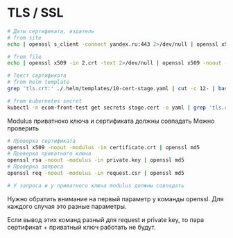 # TLS / SSL

```sh
# Даты сертификата, издатель
# from site
echo | openssl s_client -connect yandex.ru:443 2>/dev/null | openssl x509 -noout -dates -issuer

# from file
echo | openssl x509 -in 2.crt -text 2>/dev/null | openssl x509 -noout -dates -issuer

# Текст сертификата
# from helm template
grep 'tls.crt:' ./.helm/templates/10-cert-stage.yaml | cut -c 12- | base64 --decode | openssl x509 -in /dev/stdin -text

# from kubernetes secret
kubectl -n ecom-front-test get secrets stage.cert -o yaml | grep 'tls.crt' | cut -c 12- | base64 --decode | openssl x509 -in /dev/stdin -text
```

Modulus приватноко ключа и сертификата должны совпадать Можно проверить 

```sh
# Проверка сертификата
openssl x509 -noout -modulus -in certificate.crt | openssl md5
# Проверка приватного ключа
openssl rsa -noout -modulus -in private.key | openssl md5
# Проверка запроса
openssl req -noout -modulus -in request.csr | openssl md5

# У запроса и у приватного ключа modulus должны совпадать
```

Нужно обратить внимание на первый параметр у команды openssl. Для каждого случая это разные параметры.

Если вывод этих команд разный для request и private key, то пара сертификат + приватный ключ работать не будут.